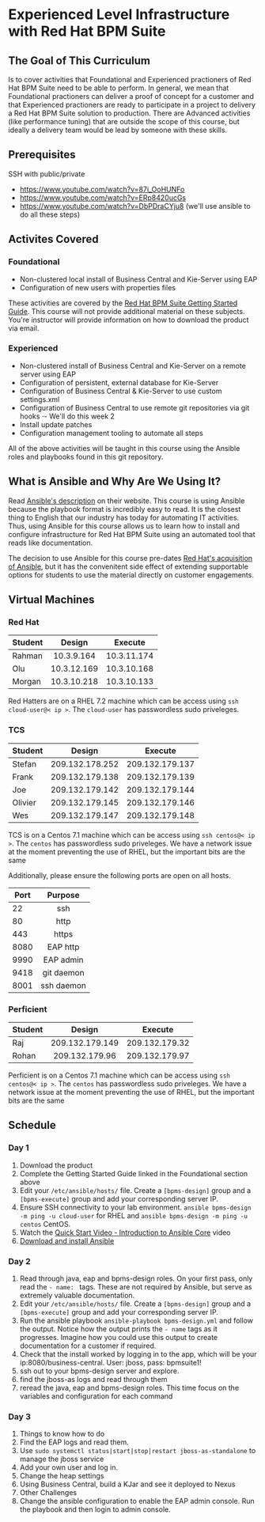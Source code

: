 # Experienced Level Infrastructure with Red Hat BPM Suite

## The Goal of This Curriculum

Is to cover activities that Foundational and Experienced practioners of Red Hat BPM Suite need to be able to perform. In general, we mean that Foundational practioners can deliver a proof of concept for a customer and that Experienced practioners are ready to participate in a project to delivery a Red Hat BPM Suite solution to production. There are Advanced activities (like performance tuning) that are outside the scope of this course, but ideally a delivery team would be lead by someone with these skills.

## Prerequisites

SSH with public/private

- https://www.youtube.com/watch?v=87i_OoHUNFo
- https://www.youtube.com/watch?v=ERp8420ucGs 
- https://www.youtube.com/watch?v=DbPDraCYju8  (we'll use ansible to do all these steps)


## Activites Covered

### Foundational

- Non-clustered local install of Business Central and Kie-Server using EAP
- Configuration of new users with properties files

These activities are covered by the [Red Hat BPM Suite Getting Started Guide](https://access.redhat.com/documentation/en-US/Red_Hat_JBoss_BPM_Suite/6.1/html/Getting_Started_Guide/chap-Installation_options.html). This course will not provide additional material on these subjects. You're instructor will provide information on how to download the product via email.


### Experienced

- Non-clustered install of Business Central and Kie-Server on a remote server using EAP
- Configuration of persistent, external database for Kie-Server
- Configuration of Business Central & Kie-Server to use custom settings.xml
- Configuration of Business Central to use remote git repositories via git hooks
⋅- We'll do this week 2
- Install update patches
- Configuration management tooling to automate all steps

All of the above activities will be taught in this course using the Ansible roles and playbooks found in this git repository. 

## What is Ansible and Why Are We Using It?

Read [Ansible's description](http://www.ansible.com/how-ansible-works) on their website. This course is using Ansible because the playbook format is incredibly easy to read. It is the closest thing to English that our industry has today for automating IT activities. Thus, using Ansible for this course allows us to learn how to install and configure infrastructure for Red Hat BPM Suite using an automated tool that reads like documentation. 

The decision to use Ansible for this course pre-dates [Red Hat's acquisition of Ansible](https://www.redhat.com/en/about/blog/why-red-hat-acquired-ansible), but it has the convenitent side effect of extending supportable options for students to use the material directly on customer engagements.

## Virtual Machines

### Red Hat
| Student        	| Design           	| Execute  			|
| -------------  	|:-------------:	| :-----:			|
| Rahman      		| 10.3.9.164 		|  10.3.11.174		|
| Olu      			| 10.3.12.169	   	|  10.3.10.168  	|
| Morgan 			| 10.3.10.218     	|  10.3.10.133		|

Red Hatters are on a RHEL 7.2 machine which can be access using `ssh cloud-user@< ip >`. The `cloud-user` has passwordless sudo priveleges. 

### TCS
| Student        	| Design           	| Execute  			|
| -------------  	|:-------------:	| :-----:			|
| Stefan 			| 209.132.178.252   |  209.132.179.137 	|
| Frank 			| 209.132.179.138   |  209.132.179.139 	|
| Joe	 			| 209.132.179.142   |  209.132.179.144 	|
| Olivier 			| 209.132.179.145   |  209.132.179.146 	|
| Wes 				| 209.132.179.147   |  209.132.179.148 	|

TCS is on a Centos 7.1 machine which can be access using `ssh centos@< ip >`. The `centos` has passwordless sudo priveleges. We have a network issue at the moment preventing the use of RHEL, but the important bits are the same

Additionally, please ensure the following ports are open on all hosts.

| Port          	|  Purpose   	|
| -------------  	|:-----:		|
| 22	 			| ssh           |
| 80	 			| http          |
| 443	 			| https			|
| 8080	 			| EAP http 		|     
| 9990 		  		| EAP admin  	|
| 9418				| git daemon	|
| 8001				| ssh daemon	|


### Perficient
| Student        	| Design           	| Execute  			|
| -------------  	|:-------------:	| :-----:			|
| Raj    			| 209.132.179.149   |  209.132.179.32 	|
| Rohan 			| 209.132.179.96    |  209.132.179.97 	|

Perficient is on a Centos 7.1 machine which can be access using `ssh centos@< ip >`. The `centos` has passwordless sudo priveleges. We have a network issue at the moment preventing the use of RHEL, but the important bits are the same

## Schedule

### Day 1

1. Download the product
2. Complete the Getting Started Guide linked in the Foundational section above
3. Edit your `/etc/ansible/hosts/` file. Create a `[bpms-design]` group and a `[bpms-execute]` group and add your corresponding server IP.
4. Ensure SSH connectivity to your lab environment. `ansible bpms-design -m ping -u cloud-user` for RHEL and `ansible bpms-design -m ping -u centos` CentOS.
5. Watch the [Quick Start Video - Introduction to Ansible Core](http://www.ansible.com/videos) video
6. [Download and install Ansible](http://docs.ansible.com/ansible/intro_installation.html)

### Day 2

1. Read through java, eap and bpms-design roles. On your first pass, only read the `- name: ` tags. These are not required by Ansible, but serve as extremely valuable documentation.
2. Edit your `/etc/ansible/hosts/` file. Create a `[bpms-design]` group and a `[bpms-execute]` group and add your corresponding server IP.
3. Run the ansible playbook `ansible-playbook bpms-design.yml` and follow the output. Notice how the output prints the `- name` tags as it progresses. Imagine how you could use this output to create documentation for a customer if required.
4. Check that the install worked by logging in to the app, which will be your ip:8080/business-central. User: jboss, pass: bpmsuite1!
5. ssh out to your bpms-design server and explore. 
6. find the jboss-as logs and read through them
7. reread the java, eap and bpms-design roles. This time focus on the variables and configuration for each command

### Day 3

1. Things to know how to do
  1. Find the EAP logs and read them.
  2. Use `sudo systemctl status|start|stop|restart jboss-as-standalone` to manage the jboss service
  3. Add your own user and log in. 
  4. Change the heap settings
  5. Using Business Central, build a KJar and see it deployed to Nexus
2. Other Challenges
  1. Change the ansible configuration to enable the EAP admin console. Run the playbook and then login to admin console.


